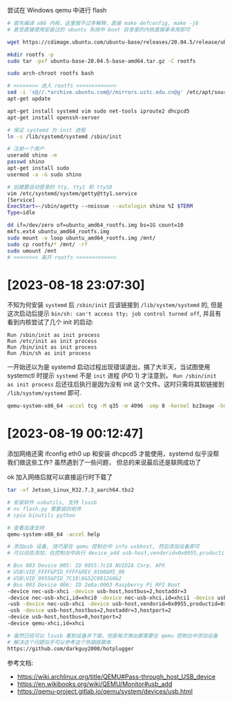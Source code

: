 

尝试在 Windows qemu 中进行 flash

```sh
# 首先编译 x86 内核，这里就不过多解释，直接 make defconfig, make -j8
# 甚至直接使用安装过的 ubuntu 系统中 boot 目录里的内核直接拿来用即可

wget https://cdimage.ubuntu.com/ubuntu-base/releases/20.04.5/release/ubuntu-base-20.04.5-base-amd64.tar.gz

mkdir rootfs -p
sudo tar -pxf ubuntu-base-20.04.5-base-amd64.tar.gz -C rootfs

sudo arch-chroot rootfs bash

# >>>>>>>> 进入 rootfs >>>>>>>>>>>>>
sed -i 's@//.*archive.ubuntu.com@//mirrors.ustc.edu.cn@g' /etc/apt/sources.list
apt-get update

apt-get install systemd vim sudo net-tools iproute2 dhcpcd5
apt-get install openssh-server

# 保证 systemd 为 init 进程
ln -s /lib/systemd/systemd /sbin/init

# 注册一个用户
useradd shino -m
passwd shino
apt-get install sudo
usermod -a -G sudo shino

# 创建要自动登录的 tty, tty1 和 ttyS0 
vim /etc/systemd/system/getty@tty1.service
[Service]
ExecStart=-/sbin/agetty --noissue --autologin shino %I $TERM
Type=idle

dd if=/dev/zero of=ubuntu_amd64_rootfs.img bs=1G count=10
mkfs.ext4 ubuntu_amd64_rootfs.img
sudo mount -o loop ubuntu_amd64_rootfs.img /mnt/
sudo cp rootfs/* /mnt/ -rf
sudo umount /mnt
# <<<<<<<< 离开 rootfs <<<<<<<<<<<<<
```

# [2023-08-18 23:07:30]

不知为何安装 `systemd` 后 `/sbin/init` 应该链接到 `/lib/system/systemd` 的, 但是这次启动后提示 `bin/sh: can't access tty; job control turned off`, 并且有看到内核尝试了几个 init 的启动:

```
Run /sbin/init as init process
Run /etc/init as init process
Run /bin/init as init process
Run /bin/sh as init process
```
一开始还以为是 systemd 启动过程出现错误退出，搞了大半天，当试图使用 systemctl 时提示 `systemd` 不是 `init` 进程 (PID 1) 才注意到， `Run /sbin/init as init process` 后还往后执行是因为没有 init 这个文件。这时只需将其软链接到 `/lib/system/systemd` 即可.

```sh
qemu-system-x86_64 -accel tcg -M q35 -m 4096 -smp 8 -kernel bzImage -hda ubuntu_amd64_rootfs.img --append "console=tty1 root=/dev/sda rootfstype=ext4 rw"  -net nic -net user,hostfwd=tcp::10021-:22 -device nec-usb-xhci,id=xhci0 -device nec-usb-xhci,id=xhci1 -device usb-host,vendorid=0x0bda,productid=0x9210
```



# [2023-08-19 00:12:47]

添加网络还需 ifconfig eth0 up 和安装 dhcpcd5 才能使用，systemd 似乎没帮我们做这些工作? 虽然遇到了一些问题， 但总的来说最后还是联网成功了

ok 加入网络后就可以直接运行时下载了

```sh
tar -xf Jetson_Linux_R32.7.3_aarch64.tbz2

# 安装软件 usbutils, 支持 lsusb
# nv flash.py 需要装的软件
# cpio binutils python

# 查看加速支持
qemu-system-x86_64 -accel help

# 添加usb 设备, 技巧是在 qemu 控制台中 info usbhost, 然后添加设备即可
# 可以动态添加，在控制台中执行 device_add usb-host,vendorid=0x0955,productid=0x7c18

# Bus 003 Device 005: ID 0955:7c18 NVIDIA Corp. APX
# USB\VID_FFFF&PID_FFFF&REV_0100&MI_00
# USB\VID_0955&PID_7C18\6&52C0812&0&2
# Bus 003 Device 006: ID 2e8a:0003 Raspberry Pi RP2 Boot
-device nec-usb-xhci -device usb-host,hostbus=2,hostaddr=3
-device nec-usb-xhci,id=xhci0 -device nec-usb-xhci,id=xhci1 -device usb-host,vendorid=0x0955,productid=0x7c18 
-usb -device nec-usb-xhci -device usb-host,vendorid=0x0955,productid=0x7c18 
-usb -device usb-host,hostbus=2,hostaddr=3,hostport=2
-device usb-host,hostbus=0,hostport=2
-device qemu-xhci,id=xhci

# 虽然已经可以 lsusb 看到设备并下载，但是每次弹出都需要在 qemu 控制台中添加设备
# 解决这个问题似乎可以参考这个热插拔脚本
https://github.com/darkguy2008/hotplugger
```

参考文档:

* https://wiki.archlinux.org/title/QEMU#Pass-through_host_USB_device
* https://en.wikibooks.org/wiki/QEMU/Monitor#usb_add
* https://qemu-project.gitlab.io/qemu/system/devices/usb.html

